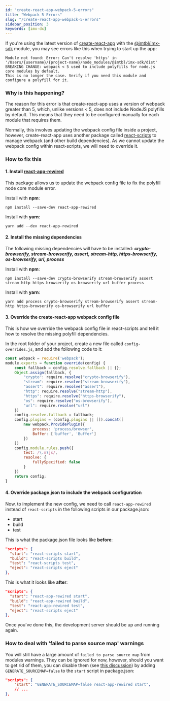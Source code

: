 ```yaml
---
id: "create-react-app-webpack-5-errors"
title: "Webpack 5 Errors"
slug: "/create-react-app-webpack-5-errors"
sidebar_position: 3
keywords: [imx-dx]
---
```


If you're using the latest version of [create-react-app](https://create-react-app.dev/) with the [@imtbl/imx-sdk](https://www.npmjs.com/package/@imtbl/imx-sdk) module, you may see errors like this when trying to start up the app:

```shell
Module not found: Error: Can't resolve 'https' in '/Users/{username}/{project-name}/node_modules/@imtbl/imx-sdk/dist'
BREAKING CHANGE: webpack < 5 used to include polyfills for node.js core modules by default.
This is no longer the case. Verify if you need this module and configure a polyfill for it.
```

### Why is this happening?
The reason for this error is that create-react-app uses a version of webpack greater than 5, which, unlike versions < 5, does not include NodeJS polyfills by default. This means that they need to be configured manually for each module that requires them.

Normally, this involves updating the webpack config file inside a project, however, create-react-app uses another package called [react-scripts](https://www.npmjs.com/package/react-scripts) to manage webpack (and other build dependencies). As we cannot update the webpack config within react-scripts, we will need to override it.

### How to fix this
#### 1. Install [react-app-rewired](https://www.npmjs.com/package/react-app-rewired)
This package allows us to update the webpack config file to fix the polyfill node core module error.

Install with **npm**:
```shell
npm install --save-dev react-app-rewired
```

Install with **yarn**: 
```shell
yarn add --dev react-app-rewired
```
#### 2. Install the missing dependencies

The following missing dependencies will have to be installed: ***crypto-browserify, stream-browserify, assert, stream-http, https-browserify, os-browserify, url, process***

Install with **npm**:
```shell
npm install --save-dev crypto-browserify stream-browserify assert stream-http https-browserify os-browserify url buffer process
```
Install with **yarn**:
```shell
yarn add process crypto-browserify stream-browserify assert stream-http https-browserify os-browserify url buffer
```

#### 3. Override the create-react-app webpack config file

This is how we override the webpack config file in react-scripts and tell it how to resolve the missing polyfill dependencies. 

In the root folder of your project, create a new file called `config-overrides.js`, and add the following code to it:
```javascript "config-overrides.js"
const webpack = require('webpack');
module.exports = function override(config) {
    const fallback = config.resolve.fallback || {};
    Object.assign(fallback, {
        "crypto": require.resolve("crypto-browserify"),
        "stream": require.resolve("stream-browserify"),
        "assert": require.resolve("assert"),
        "http": require.resolve("stream-http"),
        "https": require.resolve("https-browserify"),
        "os": require.resolve("os-browserify"),
        "url": require.resolve("url")
    })
    config.resolve.fallback = fallback;
    config.plugins = (config.plugins || []).concat([
        new webpack.ProvidePlugin({
            process: 'process/browser',
            Buffer: ['buffer', 'Buffer']
        })
    ])
    config.module.rules.push({
        test: /\.m?js/,
        resolve: {
            fullySpecified: false
        }
    })
    return config;
}
```

#### 4. Override package.json to include the webpack configuration

Now, to implement the new config, we need to call `react-app-rewired` instead of `react-scripts` in the following scripts in our package.json:
* start
* build
* test

This is what the package.json file looks like **before**:
```json
"scripts": {
  "start": "react-scripts start",
  "build": "react-scripts build",
  "test": "react-scripts test",
  "eject": "react-scripts eject" 
},
```
This is what it looks like **after**:
```json
"scripts": {
  "start": "react-app-rewired start",
  "build": "react-app-rewired build",
  "test": "react-app-rewired test",
  "eject": "react-scripts eject" 
},
```
Once you've done this, the development server should be up and running again.

### How to deal with 'failed to parse source map' warnings

You will still have a large amount of `failed to parse source map` from modules warnings. They can be ignored for now, however, should you want to get rid of them, you can disable them (see [this discussion](https://github.com/facebook/create-react-app/discussions/11767#discussioncomment-2092902)) by adding `GENERATE_SOURCEMAP=false` to the `start` script in package.json:

```json
"scripts": {
    "start": "GENERATE_SOURCEMAP=false react-app-rewired start",
    // ...
},
```
